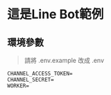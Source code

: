 # 這是Line Bot範例

## 環境參數

> 請將 .env.example 改成 .env

```.env
CHANNEL_ACCESS_TOKEN=
CHANNEL_SECRET=
WORKER=
```
